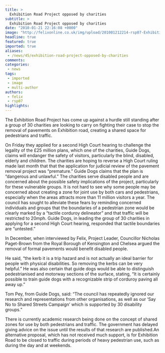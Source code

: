 ```yaml
---
title: >
  Exhibition Road Project opposed by charities
subtitle: >
  Exhibition Road Project opposed by charities
date: "2010-01-21 22:16:08 +0000"
image: "http://felixonline.co.uk/img/upload/201001212214-rsp07-Exhibiti.jpg"
headline: true
featured: true
imported: true
aliases:
 - /news/45/exhibition-road-project-opposed-by-charities
comments:
categories:
 - news
tags:
 - imported
 - image
 - multi-author
authors:
 - felix
 - rsp07
highlights:
---
```


The Exhibition Road Project has come up against a hurdle still standing after a group of 30 charities are looking to carry on fighting their case to stop the removal of pavements on Exhibition road, creating a shared space for pedestrians and traffic.

On Friday they applied for a second High Court hearing to challenge the legality of the £25 million plans, which one of the charities, Guide Dogs, claims will endanger the safety of visitors, particularly the blind, disabled, elderly and children. The charities are hoping to reverse a High Court ruling made last month that that the application for judicial review of the pavement removal project was “premature.” Guide Dogs claims that the plan is “dangerous and unlawful.”
 The charities serve disabled people and are concerned about the possible safety implications of the project, particularly for these vulnerable groups. It is not hard to see why some people may be concerned about creating a zone for joint use by both cars and pedestrians, especially when the areas attracts more than 11 million visitors a year. The council has sought to alleviate these fears by reminding concerned individuals and groups that the boundaries of a pedestrian zone would be clearly marked by a “tactile corduroy delineator” and that traffic will be restricted to 20mph. Guide Dogs, in leading the group of 30 charities in applying for a second High Court hearing, responded that tactile boundaries are “untested.”

In December, when interviewed by Felix, Project Leader, Councillor Nicholas Paget-Brown from the Royal Borough of Kensington and Chelsea argued the removal of formal pavements would benefit disabled people.

He said, “the kerb it is a trip hazard and is not actually an ideal barrier for people with physical disabilities. So removing the kerbs can be very helpful.”
 He was also certain that guide dogs would be able to distinguish pedestrianised and motorway sections of the surface, stating, “It is certainly possible to train guide dogs with a recognizable strip of corduroy paving all away up.”

Tom Pey, from Guide Dogs, said: “The council has repeatedly ignored our research and representations from other organisations, as well as our ‘Say No to Shared Streets Campaign’ which is supported by 30 disability groups.”

There is currently academic research being done on the concept of shared zones for use by both pedestrians and traffic. The government has delayed giving advice on the issue until the results of that research are published.An alternative proposal, which has not received much support, is for Exhibition Road to be closed to traffic during periods of heavy pedestrian use, such as during the day and at weekends.
